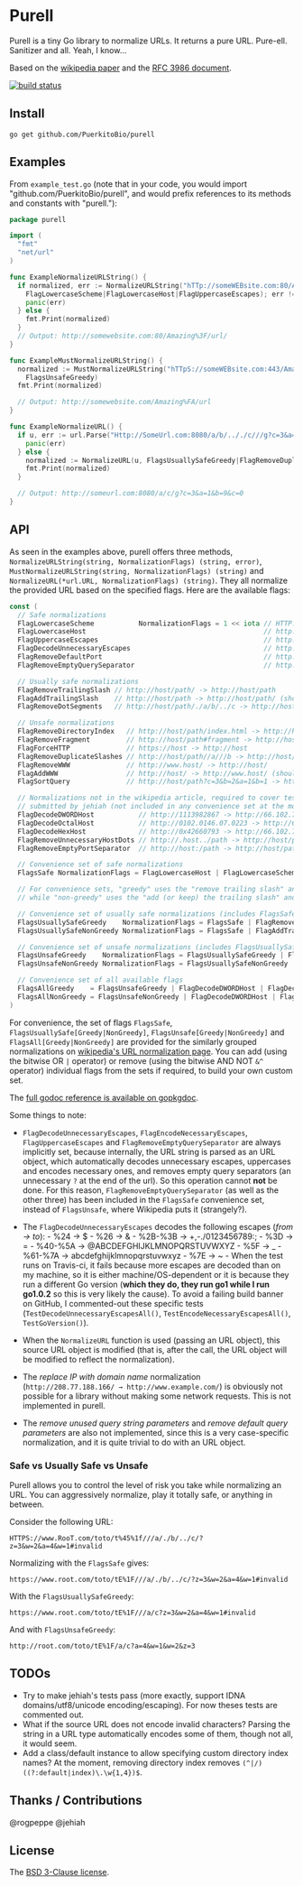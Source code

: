 # Purell

Purell is a tiny Go library to normalize URLs. It returns a pure URL. Pure-ell. Sanitizer and all. Yeah, I know...

Based on the [wikipedia paper][wiki] and the [RFC 3986 document][rfc].

[![build status](https://secure.travis-ci.org/PuerkitoBio/purell.png)](http://travis-ci.org/PuerkitoBio/purell)

## Install

`go get github.com/PuerkitoBio/purell`

## Examples

From `example_test.go` (note that in your code, you would import "github.com/PuerkitoBio/purell", and would prefix references to its methods and constants with "purell."):

```go
package purell

import (
  "fmt"
  "net/url"
)

func ExampleNormalizeURLString() {
  if normalized, err := NormalizeURLString("hTTp://someWEBsite.com:80/Amazing%3f/url/",
    FlagLowercaseScheme|FlagLowercaseHost|FlagUppercaseEscapes); err != nil {
    panic(err)
  } else {
    fmt.Print(normalized)
  }
  // Output: http://somewebsite.com:80/Amazing%3F/url/
}

func ExampleMustNormalizeURLString() {
  normalized := MustNormalizeURLString("hTTpS://someWEBsite.com:443/Amazing%fa/url/",
    FlagsUnsafeGreedy)
  fmt.Print(normalized)

  // Output: http://somewebsite.com/Amazing%FA/url
}

func ExampleNormalizeURL() {
  if u, err := url.Parse("Http://SomeUrl.com:8080/a/b/.././c///g?c=3&a=1&b=9&c=0#target"); err != nil {
    panic(err)
  } else {
    normalized := NormalizeURL(u, FlagsUsuallySafeGreedy|FlagRemoveDuplicateSlashes|FlagRemoveFragment)
    fmt.Print(normalized)
  }

  // Output: http://someurl.com:8080/a/c/g?c=3&a=1&b=9&c=0
}
```

## API

As seen in the examples above, purell offers three methods, `NormalizeURLString(string, NormalizationFlags) (string, error)`, `MustNormalizeURLString(string, NormalizationFlags) (string)` and `NormalizeURL(*url.URL, NormalizationFlags) (string)`. They all normalize the provided URL based on the specified flags. Here are the available flags:

```go
const (
  // Safe normalizations
  FlagLowercaseScheme           NormalizationFlags = 1 << iota // HTTP://host -> http://host
  FlagLowercaseHost                                            // http://HOST -> http://host
  FlagUppercaseEscapes                                         // http://host/t%ef -> http://host/t%EF
  FlagDecodeUnnecessaryEscapes                                 // http://host/t%41 -> http://host/tA
  FlagRemoveDefaultPort                                        // http://host:80 -> http://host
  FlagRemoveEmptyQuerySeparator                                // http://host/path? -> http://host/path

  // Usually safe normalizations
  FlagRemoveTrailingSlash // http://host/path/ -> http://host/path
  FlagAddTrailingSlash    // http://host/path -> http://host/path/ (should choose only one of these add/remove trailing slash flags)
  FlagRemoveDotSegments   // http://host/path/./a/b/../c -> http://host/path/a/c

  // Unsafe normalizations
  FlagRemoveDirectoryIndex   // http://host/path/index.html -> http://host/path/
  FlagRemoveFragment         // http://host/path#fragment -> http://host/path
  FlagForceHTTP              // https://host -> http://host
  FlagRemoveDuplicateSlashes // http://host/path//a///b -> http://host/path/a/b
  FlagRemoveWWW              // http://www.host/ -> http://host/
  FlagAddWWW                 // http://host/ -> http://www.host/ (should choose only one of these add/remove WWW flags)
  FlagSortQuery              // http://host/path?c=3&b=2&a=1&b=1 -> http://host/path?a=1&b=1&b=2&c=3

  // Normalizations not in the wikipedia article, required to cover tests cases
  // submitted by jehiah (not included in any convenience set at the moment)
  FlagDecodeDWORDHost           // http://1113982867 -> http://66.102.7.147
  FlagDecodeOctalHost           // http://0102.0146.07.0223 -> http://66.102.7.147
  FlagDecodeHexHost             // http://0x42660793 -> http://66.102.7.147
  FlagRemoveUnnecessaryHostDots // http://.host../path -> http://host/path
  FlagRemoveEmptyPortSeparator  // http://host:/path -> http://host/path

  // Convenience set of safe normalizations
  FlagsSafe NormalizationFlags = FlagLowercaseHost | FlagLowercaseScheme | FlagUppercaseEscapes | FlagDecodeUnnecessaryEscapes | FlagRemoveDefaultPort | FlagRemoveEmptyQuerySeparator

  // For convenience sets, "greedy" uses the "remove trailing slash" and "remove www. prefix" flags,
  // while "non-greedy" uses the "add (or keep) the trailing slash" and "add www. prefix".

  // Convenience set of usually safe normalizations (includes FlagsSafe)
  FlagsUsuallySafeGreedy    NormalizationFlags = FlagsSafe | FlagRemoveTrailingSlash | FlagRemoveDotSegments
  FlagsUsuallySafeNonGreedy NormalizationFlags = FlagsSafe | FlagAddTrailingSlash | FlagRemoveDotSegments

  // Convenience set of unsafe normalizations (includes FlagsUsuallySafe)
  FlagsUnsafeGreedy    NormalizationFlags = FlagsUsuallySafeGreedy | FlagRemoveDirectoryIndex | FlagRemoveFragment | FlagForceHTTP | FlagRemoveDuplicateSlashes | FlagRemoveWWW | FlagSortQuery
  FlagsUnsafeNonGreedy NormalizationFlags = FlagsUsuallySafeNonGreedy | FlagRemoveDirectoryIndex | FlagRemoveFragment | FlagForceHTTP | FlagRemoveDuplicateSlashes | FlagAddWWW | FlagSortQuery

  // Convenience set of all available flags
  FlagsAllGreedy    = FlagsUnsafeGreedy | FlagDecodeDWORDHost | FlagDecodeOctalHost | FlagDecodeHexHost | FlagRemoveUnnecessaryHostDots | FlagRemoveEmptyPortSeparator
  FlagsAllNonGreedy = FlagsUnsafeNonGreedy | FlagDecodeDWORDHost | FlagDecodeOctalHost | FlagDecodeHexHost | FlagRemoveUnnecessaryHostDots | FlagRemoveEmptyPortSeparator
)
```

For convenience, the set of flags `FlagsSafe`, `FlagsUsuallySafe[Greedy|NonGreedy]`, `FlagsUnsafe[Greedy|NonGreedy]` and `FlagsAll[Greedy|NonGreedy]` are provided for the similarly grouped normalizations on [wikipedia's URL normalization page][wiki]. You can add (using the bitwise OR `|` operator) or remove (using the bitwise AND NOT `&^` operator) individual flags from the sets if required, to build your own custom set.

The [full godoc reference is available on gopkgdoc][godoc].

Some things to note:

*    `FlagDecodeUnnecessaryEscapes`, `FlagEncodeNecessaryEscapes`, `FlagUppercaseEscapes` and `FlagRemoveEmptyQuerySeparator` are always implicitly set, because internally, the URL string is parsed as an URL object, which automatically decodes unnecessary escapes, uppercases and encodes necessary ones, and removes empty query separators (an unnecessary `?` at the end of the url). So this operation cannot **not** be done. For this reason, `FlagRemoveEmptyQuerySeparator` (as well as the other three) has been included in the `FlagsSafe` convenience set, instead of `FlagsUnsafe`, where Wikipedia puts it (strangely?).

*    The `FlagDecodeUnnecessaryEscapes` decodes the following escapes (*from -> to*):
    -    %24 -> $
    -    %26 -> &
    -    %2B-%3B -> +,-./0123456789:;
    -    %3D -> =
    -    %40-%5A -> @ABCDEFGHIJKLMNOPQRSTUVWXYZ
    -    %5F -> _
    -    %61-%7A -> abcdefghijklmnopqrstuvwxyz
    -    %7E -> ~
    -    When the test runs on Travis-ci, it fails because more escapes are decoded than on my machine, so it is either machine/OS-dependent or it is because they run a different Go version (**which they do, they run go1 while I run go1.0.2** so this is very likely the cause). To avoid a failing build banner on GitHub, I commented-out these specific tests (`TestDecodeUnnecessaryEscapesAll()`, `TestEncodeNecessaryEscapesAll()`, `TestGoVersion()`).


*    When the `NormalizeURL` function is used (passing an URL object), this source URL object is modified (that is, after the call, the URL object will be modified to reflect the normalization).

*    The *replace IP with domain name* normalization (`http://208.77.188.166/ → http://www.example.com/`) is obviously not possible for a library without making some network requests. This is not implemented in purell.

*    The *remove unused query string parameters* and *remove default query parameters* are also not implemented, since this is a very case-specific normalization, and it is quite trivial to do with an URL object.

### Safe vs Usually Safe vs Unsafe

Purell allows you to control the level of risk you take while normalizing an URL. You can aggressively normalize, play it totally safe, or anything in between.

Consider the following URL:

`HTTPS://www.RooT.com/toto/t%45%1f///a/./b/../c/?z=3&w=2&a=4&w=1#invalid`

Normalizing with the `FlagsSafe` gives:

`https://www.root.com/toto/tE%1F///a/./b/../c/?z=3&w=2&a=4&w=1#invalid`

With the `FlagsUsuallySafeGreedy`:

`https://www.root.com/toto/tE%1F///a/c?z=3&w=2&a=4&w=1#invalid`

And with `FlagsUnsafeGreedy`:

`http://root.com/toto/tE%1F/a/c?a=4&w=1&w=2&z=3`

## TODOs

*    Try to make jehiah's tests pass (more exactly, support IDNA domains/utf8/unicode encoding/escaping). For now theses tests are commented out.
*    What if the source URL does not encode invalid characters? Parsing the string in a URL type automatically encodes some of them, though not all, it would seem.
*    Add a class/default instance to allow specifying custom directory index names? At the moment, removing directory index removes `(^|/)((?:default|index)\.\w{1,4})$`.

## Thanks / Contributions

@rogpeppe
@jehiah

## License

The [BSD 3-Clause license][bsd].

[bsd]: http://opensource.org/licenses/BSD-3-Clause
[wiki]: http://en.wikipedia.org/wiki/URL_normalization
[rfc]: http://tools.ietf.org/html/rfc3986#section-6
[godoc]: http://go.pkgdoc.org/github.com/puerkitobio/purell
